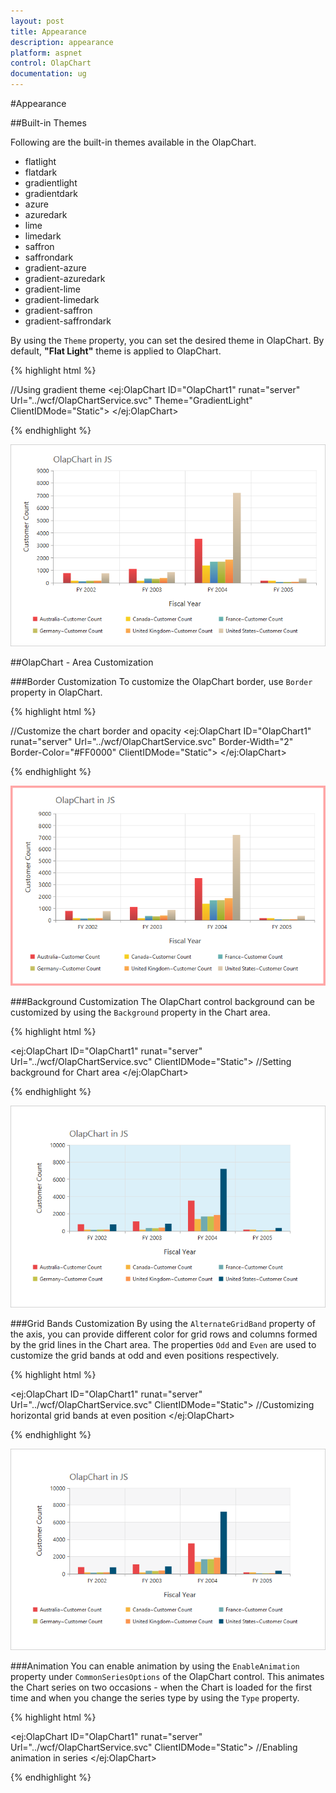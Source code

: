 ```yaml
---
layout: post
title: Appearance
description: appearance
platform: aspnet
control: OlapChart
documentation: ug
---
```


#Appearance

##Built-in Themes

Following are the built-in themes available in the OlapChart.

* flatlight
* flatdark
* gradientlight
* gradientdark
* azure
* azuredark
* lime
* limedark
* saffron
* saffrondark
* gradient-azure
* gradient-azuredark
* gradient-lime
* gradient-limedark
* gradient-saffron
* gradient-saffrondark

By using the `Theme` property, you can set the desired theme in OlapChart. By default, **"Flat Light"** theme is applied to OlapChart.

{% highlight html %}

//Using gradient theme
<ej:OlapChart ID="OlapChart1" runat="server" Url="../wcf/OlapChartService.svc"  Theme="GradientLight" ClientIDMode="Static">
  <Size Width="950px" Height="460px"></Size>
</ej:OlapChart>

{% endhighlight %}

![](Appearance_images/themes.png)

##OlapChart - Area Customization

###Border Customization
To customize the OlapChart border, use `Border` property in OlapChart.

{% highlight html %}

//Customize the chart border and opacity
<ej:OlapChart ID="OlapChart1" runat="server" Url="../wcf/OlapChartService.svc"  Border-Width="2" Border-Color="#FF0000" ClientIDMode="Static">
<Size Width="950px" Height="460px"></Size>
</ej:OlapChart>

{% endhighlight %}

![](Appearance_images/bordercustomize.png)

###Background Customization
The OlapChart control background can be customized by using the `Background` property in the Chart area.

{% highlight html %}

<ej:OlapChart ID="OlapChart1" runat="server" Url="../wcf/OlapChartService.svc" ClientIDMode="Static">
    //Setting background for Chart area
    <ChartArea Background="skyblue"></ChartArea>
    <Size Width="950px" Height="460px"></Size>
</ej:OlapChart>

{% endhighlight %}

![](Appearance_images/backgroundcutomize.png)

###Grid Bands Customization
By using the `AlternateGridBand` property of the axis, you can provide different color for grid rows and columns formed by the grid lines in the Chart area. The properties `Odd` and `Even` are used to customize the grid bands at odd and even positions respectively.

{% highlight html %}

<ej:OlapChart ID="OlapChart1" runat="server" Url="../wcf/OlapChartService.svc" ClientIDMode="Static">
    //Customizing horizontal grid bands at even position
    <primaryyaxis>
        <AlternateGridBand Even-Fill="#A7A9AB" Even-Opacity="0.1" />
    </primaryyaxis>
    <Size Width="950px" Height="460px"></Size>
</ej:OlapChart>

{% endhighlight %}

![](Appearance_images/gridbands.png)

###Animation
You can enable animation by using the `EnableAnimation` property under `CommonSeriesOptions` of the OlapChart control. This animates the Chart series on two occasions - when the Chart is loaded for the first time and when you change the series type by using the `Type` property.

{% highlight html %}

<ej:OlapChart ID="OlapChart1" runat="server" Url="../wcf/OlapChartService.svc" ClientIDMode="Static">
    //Enabling animation in series
    <CommonSeriesOptions EnableAnimation="True" />
    <Size Width="950px" Height="460px"></Size>
</ej:OlapChart>

{% endhighlight %}   
